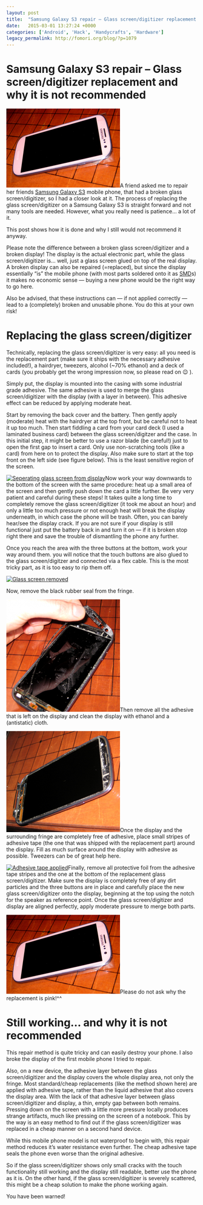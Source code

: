```yaml
---
layout: post
title:  "Samsung Galaxy S3 repair – Glass screen/digitizer replacement and why it is not recommended"
date:   2015-03-01 13:27:24 +0000
categories: ['Android', 'Hack', 'Handycrafts', 'Hardware']
legacy_permalink: http://fomori.org/blog/?p=1079
---
```



Samsung Galaxy S3 repair – Glass screen/digitizer replacement and why it is not recommended
===========================================================================================

[![Glass screen replaced](/assets/2015-03-01-Samsung_Galaxy_S3_repair___Glass_screen_digitizer_replacement_and_why_it_is_not_recommended/Cover-Glass-screen-replaced-300x208.png)](http://fomori.org/blog/wp-content/uploads/2015/03/Cover-Glass-screen-replaced.png)A friend asked me to repair her friends [Samsung Galaxy S3](https://en.wikipedia.org/wiki/Samsung_Galaxy_S_III "en.wikipedia.org - Samsung Galaxy S III") mobile phone, that had a broken glass screen/digitizer, so I had a closer look at it. The process of replacing the glass screen/digitizer on a Samsung Galaxy S3 is straight forward and not many tools are needed. However, what you really need is patience… a lot of it.

This post shows how it is done and why I still would not recommend it anyway.

Please note the difference between a broken glass screen/digitizer and a broken display! The display is the actual electronic part, while the glass screen/digitizer is… well, just a glass screen glued on top of the real display. A broken display can also be repaired (=replaced), but since the display essentially “is” the mobile phone (with most parts soldered onto it as [SMD](https://en.wikipedia.org/wiki/Surface-mount_technology "en.wikipedia.org - surface-mount device")s) it makes no economic sense — buying a new phone would be the right way to go here.

Also be advised, that these instructions can — if not applied correctly — lead to a (completely) broken and unusable phone. You do this at your own risk!

Replacing the glass screen/digitizer
====================================

Technically, replacing the glass screen/digitizer is very easy: all you need is the replacement part (make sure it ships with the necessary adhesive included!), a hairdryer, tweezers, alcohol (~70% ethanol) and a deck of cards (you probably get the wrong impression now, so please read on 😉 ).

Simply put, the display is mounted into the casing with some industrial grade adhesive. The same adhesive is used to merge the glass screen/digitizer with the display (with a layer in between). This adhesive effect can be reduced by applying moderate heat.

Start by removing the back cover and the battery. Then gently apply (moderate) heat with the hairdryer at the top front, but be careful not to heat it up too much. Then start fiddling a card from your card deck (I used a laminated business card) between the glass screen/digitzer and the case. In this initial step, it might be better to use a razor blade (be careful!) just to open the first gap to insert a card. Only use non-scratching tools (like a card) from here on to protect the display. Also make sure to start at the top front on the left side (see figure below). This is the least sensitive region of the screen.

[![Seperating glass screen from display](/assets/2015-03-01-Samsung_Galaxy_S3_repair___Glass_screen_digitizer_replacement_and_why_it_is_not_recommended/Seperating-glass-screen-from-display-300x290.png)](http://fomori.org/blog/wp-content/uploads/2015/03/Seperating-glass-screen-from-display.png)Now work your way downwards to the bottom of the screen with the same procedure: heat up a small area of the screen and then gently push down the card a little further. Be very very patient and careful during these steps! It takes quite a long time to completely remove the glass screen/digitizer (it took me about an hour) and only a little too much pressure or not enough heat will break the display underneath, in which case the phone will be trash. Often, you can barely hear/see the display crack. If you are not sure if your display is still functional just put the battery back in and turn it on — if it is broken stop right there and save the trouble of dismantling the phone any further.

Once you reach the area with the three buttons at the bottom, work your way around them. you will notice that the touch buttons are also glued to the glass screen/digitzer and connected via a flex cable. This is the most tricky part, as it is too easy to rip them off.

[![Glass screen removed](/assets/2015-03-01-Samsung_Galaxy_S3_repair___Glass_screen_digitizer_replacement_and_why_it_is_not_recommended/Glass-screen-removed-300x178.png)](http://fomori.org/blog/wp-content/uploads/2015/03/Glass-screen-removed.png)

Now, remove the black rubber seal from the fringe.

[![Removing rubber seal](/assets/2015-03-01-Samsung_Galaxy_S3_repair___Glass_screen_digitizer_replacement_and_why_it_is_not_recommended/Removing-rubber-seal-300x296.png)](http://fomori.org/blog/wp-content/uploads/2015/03/Removing-rubber-seal.png)Then remove all the adhesive that is left on the display and clean the display with ethanol and a (antistatic) cloth.

[![Cleaned](/assets/2015-03-01-Samsung_Galaxy_S3_repair___Glass_screen_digitizer_replacement_and_why_it_is_not_recommended/Cleaned-300x266.png)](http://fomori.org/blog/wp-content/uploads/2015/03/Cleaned.png)Once the display and the surrounding fringe are completely free of adhesive, place small stripes of adhesive tape (the one that was shipped with the replacement part) around the display. Fill as much surface around the display with adhesive as possible. Tweezers can be of great help here.

[![Adhesive tape applied](/assets/2015-03-01-Samsung_Galaxy_S3_repair___Glass_screen_digitizer_replacement_and_why_it_is_not_recommended/Adhesive-tape-applied-300x204.png)](http://fomori.org/blog/wp-content/uploads/2015/03/Adhesive-tape-applied.png)Finally, remove all protective foil from the adhesive tape stripes and the one at the bottom of the replacement glass screen/digitizer. Make sure the display is completely free of any dirt particles and the three buttons are in place and carefully place the new glass screen/digitizer onto the display, beginning at the top using the notch for the speaker as reference point. Once the glass screen/digitizer and display are aligned perfectly, apply moderate pressure to merge both parts.

[![Glass screen replaced](/assets/2015-03-01-Samsung_Galaxy_S3_repair___Glass_screen_digitizer_replacement_and_why_it_is_not_recommended/Cover-Glass-screen-replaced-300x208.png)](http://fomori.org/blog/wp-content/uploads/2015/03/Cover-Glass-screen-replaced.png)Please do not ask why the replacement is pink!^^

Still working… and why it is not recommended
============================================

This repair method is quite tricky and can easily destroy your phone. I also broke the display of the first mobile phone I tried to repair.

Also, on a new device, the adhesive layer between the glass screen/digitizer and the display covers the whole display area, not only the fringe. Most standard/cheap replacements (like the method shown here) are applied with adhesive tape, rather than the liquid adhesive that also covers the display area. With the lack of that adhesive layer between glass screen/digitizer and display, a thin, empty gap between both remains. Pressing down on the screen with a little more pressure locally produces strange artifacts, much like pressing on the screen of a notebook. This by the way is an easy method to find out if the glass screen/digitizer was replaced in a cheap manner on a second hand device.

While this mobile phone model is not waterproof to begin with, this repair method reduces it’s water resistance even further. The cheap adhesive tape seals the phone even worse than the original adhesive.

So if the glass screen/digitizer shows only small cracks with the touch functionality still working and the display still readable, better use the phone as it is. On the other hand, if the glass screen/digitizer is severely scattered, this might be a cheap solution to make the phone working again.

You have been warned!

  

	